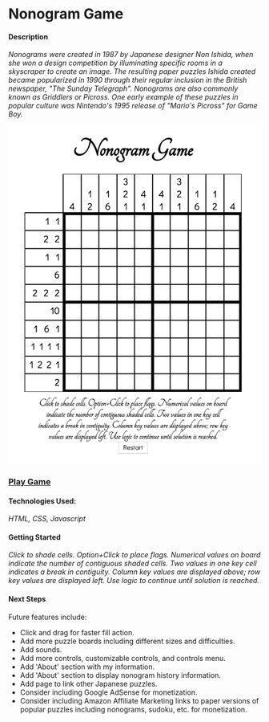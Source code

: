 # Nonogram Game
#### Description
*Nonograms were created in 1987 by Japanese designer Non Ishida, when she won a design competition by illuminating specific rooms in a skyscraper to create an image. The resulting paper puzzles Ishida created became popularized in 1990 through their regular inclusion in the British newspaper, "The Sunday Telegraph". Nonograms are also commonly known as Griddlers or Picross. One early example of these puzzles in popular culture was Nintendo's 1995 release of "Mario's Picross" for Game Boy.*

![Nonogram Game Screenshot](images/nonogram-screenshot.png "Nonogram Game Screenshot")

### [Play Game](https://josephcoburn.github.io/nonogram-game/)

#### Technologies Used:
*HTML, CSS, Javascript*

#### Getting Started
*Click to shade cells. Option+Click to place flags. Numerical values on board indicate the number of contiguous shaded cells. Two values in one key cell indicates a break in contiguity. Column key values are displayed above; row key values are displayed left. Use logic to continue until solution is reached.*

#### Next Steps
Future features include:

- Click and drag for faster fill action.
- Add more puzzle boards including different sizes and difficulties.
- Add sounds.
- Add more controls, customizable controls, and controls menu.
- Add 'About' section with my information.
- Add 'About' section to display nonogram history information.
- Add page to link other Japanese puzzles.
- Consider including Google AdSense for monetization.
- Consider including Amazon Affiliate Marketing links to paper versions of popular puzzles including nonograms, sudoku, etc. for monetization.